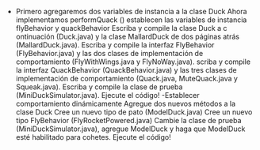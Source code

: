- Primero agregaremos dos variables de instancia a la clase Duck
Ahora implementamos performQuack ()
establecen las variables de instancia flyBehavior y quackBehavior
Escriba y compile la clase Duck a c ontinuación (Duck.java) y la clase MallardDuck de dos páginas atrás (MallardDuck.java).
Escriba y compile la interfaz FlyBehavior (FlyBehavior.java) y las dos clases de implementación de comportamiento (FlyWithWings.java y FlyNoWay.java).
scriba y compile la interfaz QuackBehavior (QuackBehavior.java) y las tres clases de implementación de comportamiento (Quack.java, MuteQuack.java y Squeak.java).
Escriba y compile la clase de prueba (MiniDuckSimulator.java).
Ejecute el código!
-Establecer comportamiento dinámicamente
Agregue dos nuevos métodos a la clase Duck
Cree un nuevo tipo de pato (ModelDuck.java)
Cree un nuevo tipo FlyBehavior (FlyRocketPowered.java)
Cambie la clase de prueba (MiniDuckSimulator.java), agregue ModelDuck y haga que ModelDuck esté habilitado para cohetes.
Ejecute el código!